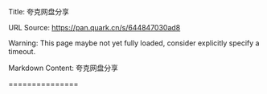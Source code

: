 Title: 夸克网盘分享

URL Source: https://pan.quark.cn/s/644847030ad8

Warning: This page maybe not yet fully loaded, consider explicitly specify a timeout.

Markdown Content:
夸克网盘分享

===============
